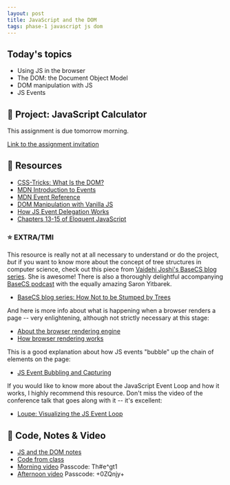 ```yaml
---
layout: post
title: JavaScript and the DOM
tags: phase-1 javascript js dom
---
```


## Today's topics

- Using JS in the browser
- The DOM: the Document Object Model
- DOM manipulation with JS
- JS Events

## 🎯 Project: JavaScript Calculator

This assignment is due tomorrow morning.

[Link to the assignment invitation](https://classroom.github.com/a/oV-akOD8)

## 🔖 Resources

- [CSS-Tricks: What Is the DOM?](https://css-tricks.com/dom/)
- [MDN Introduction to Events](https://developer.mozilla.org/en-US/docs/Learn/JavaScript/Building_blocks/Events)
- [MDN Event Reference](https://developer.mozilla.org/en-US/docs/Web/Events)
- [DOM Manipulation with Vanilla JS](https://www.sitepoint.com/dom-manipulation-vanilla-javascript-no-jquery/)
- [How JS Event Delegation Works](https://davidwalsh.name/event-delegate)
- [Chapters 13-15 of Eloquent JavaScript](https://eloquentjavascript.net/)

### ⭐️ EXTRA/TMI

This resource is really not at all necessary to understand or do the project, _but_ if you want to know more about the concept of tree structures in computer science, check out this piece from [Vaidehi Joshi's BaseCS blog series](https://medium.com/basecs). She is awesome! There is also a thoroughly delightful accompanying [BaseCS podcast](https://www.codenewbie.org/basecs) with the equally amazing Saron Yitbarek.

- [BaseCS blog series: How Not to be Stumped by Trees](https://medium.com/basecs/how-to-not-be-stumped-by-trees-5f36208f68a7)

And here is more info about what is happening when a browser renders a page -- very enlightening, although not strictly necessary at this stage:

- [About the browser rendering engine](https://www.html5rocks.com/en/tutorials/internals/howbrowserswork/#The_rendering_engine)
- [How browser rendering works](https://blog.logrocket.com/how-browser-rendering-works-behind-the-scenes-6782b0e8fb10/)

This is a good explanation about how JS events "bubble" up the chain of elements on the page:

- [JS Event Bubbling and Capturing](https://javascript.info/bubbling-and-capturing)

If you would like to know more about the JavaScript Event Loop and how it works, I highly recommend this resource. Don't miss the video of the conference talk that goes along with it -- it's excellent:

- [Loupe: Visualizing the JS Event Loop](http://latentflip.com/loupe)

## 🦉 Code, Notes & Video

- [JS and the DOM notes](https://github.com/momentum-team-6/notes/blob/main/js-and-the-dom.md)
- [Code from class](https://github.com/momentum-team-6/examples/tree/main/js-dom-manipulation)
- [Morning video](https://us02web.zoom.us/rec/share/TIG_OHDC1pOHtQVu0K4JxmgS3HcvXk4C1Zik0Dj8itR3XqkjGrxKta_27gUs331Z.yLejWAznA0HLMFVv) Passcode: Th#e^gt1
- [Afternoon video](https://us02web.zoom.us/rec/share/IZLVsbJamft8HuBbE8yv9LYatXKaTd08Rtfhutw29Pz7DYee2V3aChzv10x1sQvB.Ce64RhIlDeJm4Cmu) Passcode: +0ZQnjy+
